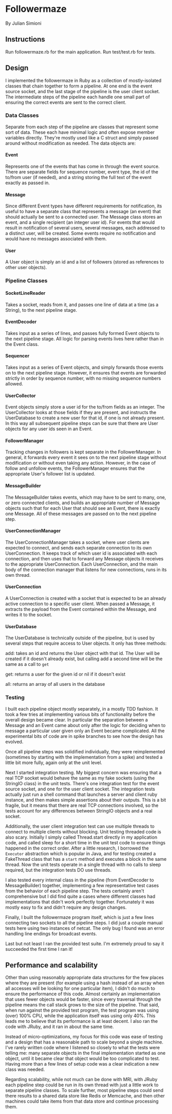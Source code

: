 # Followermaze

By Julian Simioni

## Instructions

Run followermaze.rb for the main application.
Run test/test.rb for tests.

## Design

I implemented the followermaze in Ruby as a collection of mostly-isolated
classes that chain together to form a pipeline. At one end is the event source
socket, and the last stage of the pipeline is the user client socket. The
intermediate steps of the pipeline each handle one small part of ensuring the
correct events are sent to the correct client.

### Data Classes

Separate from each step of the pipeline are classes that represent some sort of
data. These each have minimal logic and often expose member variables directly.
They're mostly used like a C struct and simply passed around without
modification as needed. The data objects are:

#### Event

Represents one of the events that has come in through the event source. There
are separate fields for sequence number, event type, the id of the to/from user
(if needed), and a string storing the full text of the event exactly as passed
in.

#### Message

Since different Event types have different requirements for notification, its
useful to have a separate class that represents a message (an event) that should
actually be sent to a connected user. The Message class stores an event, and a
single recipient (an integer user id). For events that would result in
notification of several users, several messages, each addressed to a distinct
user, will be created. Some events require no notification and would have no
messages associated with them.

#### User

A User object is simply an id and a list of followers (stored as references to
other user objects).

### Pipeline Classes

#### SocketLineReader

Takes a socket, reads from it, and passes one line of data at a time (as a
String), to the next pipeline stage.

#### EventDecoder

Takes input as a series of lines, and passes fully formed Event objects to the
next pipeline stage. All logic for parsing events lives here rather than in the
Event class.

#### Sequencer

Takes input as a series of Event objects, and simply forwards those events on to
the next pipeline stage. However, it ensures that events are forwarded strictly
in order by sequence number, with no missing sequence numbers allowed.

#### UserCollector

Event objects simply store a user id for the to/from fields as an integer. The
UserCollector looks at those fields if they are present, and instructs the
UserDatabase to create a new user for that id, if one is not already present. In
this way all subsequent pipeline steps can be sure that there are User objects
for any user ids seen in an Event.

#### FollowerManager

Tracking changes in followers is kept separate in the FollowerManager. In
general, it forwards every event it sees on to the next pipeline stage without
modification or without even taking any action. However, in the case of follow
and unfollow events, the FollowerManager ensures that the appropriate User's
follower list is updated.

#### MessageBuilder

The MessageBuilder takes events, which may have to be sent to many, one, or zero
connected clients, and builds an appropriate number of Message objects such that
for each User that should see an Event, there is exactly one Message. All of
these messages are passed on to the next pipeline step.

#### UserConnectionManager

The UserConnectionManager takes a socket, where user clients are expected to
connect, and sends each separate connection to its own UserConnection. It keeps
track of which user id is associated with each connection, and then uses that to
forward any Message objects it receives to the appropriate UserConnection. Each
UserConnection, and the main body of the connection manager that listens for new
connections, runs in its own thread.

#### UserConnection

A UserConnection is created with a socket that is expected to be an already
active connection to a specific user client. When passed a Message, it extracts
the payload from the Event contained within the Message, and writes it to the
socket.

#### UserDatabase

The UserDatabase is technically outside of the pipeline, but is used by several
steps that require access to User objects. It only has three methods:

add: takes an id and returns the User object with that id. The User will be
created if it doesn't already exist, but calling add a second time will be the
same as a call to `get`

get: returns a user for the given id or nil if it doesn't exist

all: returns an array of all users in the database


### Testing

I built each pipeline object mostly separately, in a mostly TDD fashion. It took
a few tries at implementing various bits of functionality before the overall
design became clear. In particular the separation between a Message and an Event
came about only after the logic for deciding when to message a particular user
given only an Event became complicated. All the experimental bits of code are in
spike branches to see how the design has evolved.

Once all pipeline steps was solidified individually, they were reimplemented
(sometimes by starting with the implementation from a spike) and tested a little
bit more fully, again only at the unit level.

Next I started integration testing. My biggest concern was ensuring that a real
TCP socket would behave the same as my fake sockets (using the StringIO class)
in the unit tests. There's one integration test for the event source socket, and
one for the user client socket. The integration tests actually just run a shell
command that launches a server and client ruby instance, and then makes simple
assertions about their outputs. This is a bit fragile, but it means that there
are real TCP connections involved, so the tests account for any differences
between StringIO objects and a real socket.

Additionally, the user client integration test can use multiple threads to
connect to multiple clients without blocking. Unit testing threaded code is also
scary. Initially I simply called Thread.start directly in my application code,
and called sleep for a short time in the unit test code to ensure things
happened in the correct order. After a little research, I borrowed the
`Executor` abstraction which is popular in Java, and for testing created a
FakeThread class that has a `start` method and executes a block in the same
thread. Now the unit tests operate in a single thread with no calls to sleep
required, but the integration tests DO use threads.

I also tested every internal class in the pipeline (from EventDecoder to
MessageBuilder) together, implementing a few representative test cases from the
behavior of each pipeline step. The tests certainly aren't comprehensive but I
did find quite a cases where different classes had implementations that didn't
work perfectly together. Fortunately it was mostly easy to fix and didn't
require any design changes.

Finally, I built the followermaze program itself, which is just a few lines
connecting two sockets to all the pipeline steps. I did just a couple manual
tests here using two instances of netcat. The only bug I found was an error
handling line endings for broadcast events.

Last but not least I ran the provided test suite. I'm extremely proud to say it
succeeded the first time I ran it!

## Performance and scalability

Other than using reasonably appropriate data structures for the few places where
they are present (for example using a hash instead of an array when all accesses
will be looking for one particular item), I didn't do much to ensure the
performance of this code. Almost certainly an implementation that uses fewer
objects would be faster, since every traversal through the pipeline means the
call stack grows to the size of the pipeline. That said, when run against the
provided test program, the test program was using (over) 100% CPU, while the
application itself was using only 40%. This leads me to believe that its
performance is at least decent. I also ran the code with JRuby, and it ran in
about the same time.

Instead of micro-optimizations, my focus for this code was ease of testing and a
design that has a reasonable path to scale beyond a single machine. I've
rarely written code where I listened so closely to what the tests were telling
me: many separate objects in the final implementation started as one object,
until it became clear that object would be too complicated to test. Having more
than a few lines of setup code was a clear indication a new class was needed.

Regarding scalability, while not much can be done with MRI, with JRuby each
pipeline step could be run in its own thread with just a little work to separate
pipeline classes. To scale further, most pipeline steps could send there results
to a shared data store like Redis or Memcache, and then other machines could
take items from that data store and continue processing them.
